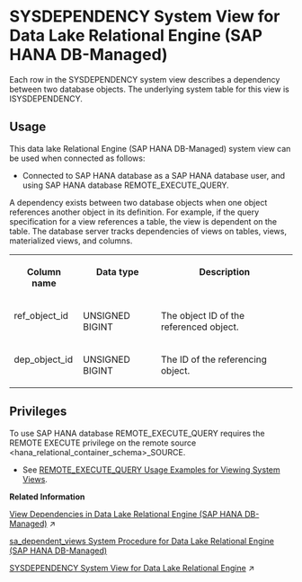 <!-- loio0865e22dbe0a48d7ae56c62e5a7c57cd -->

# SYSDEPENDENCY System View for Data Lake Relational Engine \(SAP HANA DB-Managed\)

Each row in the SYSDEPENDENCY system view describes a dependency between two database objects. The underlying system table for this view is ISYSDEPENDENCY.



## Usage

This data lake Relational Engine \(SAP HANA DB-Managed\) system view can be used when connected as follows:

-   Connected to SAP HANA database as a SAP HANA database user, and using SAP HANA database REMOTE\_EXECUTE\_QUERY.




A dependency exists between two database objects when one object references another object in its definition. For example, if the query specification for a view references a table, the view is dependent on the table. The database server tracks dependencies of views on tables, views, materialized views, and columns.


<table>
<tr>
<th valign="top">

Column name

</th>
<th valign="top">

Data type

</th>
<th valign="top">

Description

</th>
</tr>
<tr>
<td valign="top">

ref\_object\_id

</td>
<td valign="top">

UNSIGNED BIGINT

</td>
<td valign="top">

The object ID of the referenced object.

</td>
</tr>
<tr>
<td valign="top">

dep\_object\_id

</td>
<td valign="top">

UNSIGNED BIGINT

</td>
<td valign="top">

The ID of the referencing object.

</td>
</tr>
</table>



<a name="loio0865e22dbe0a48d7ae56c62e5a7c57cd__section_gj1_wy1_4yb"/>

## Privileges

To use SAP HANA database REMOTE\_EXECUTE\_QUERY requires the REMOTE EXECUTE privilege on the remote source <hana\_relational\_container\_schema\>\_SOURCE.

-   See [REMOTE\_EXECUTE\_QUERY Usage Examples for Viewing System Views](https://help.sap.com/docs/SAP_HANA_DATA_LAKE/a898e08b84f21015969fa437e89860c8/ada51c0074354a5f99b60c14cffb653c.html).

**Related Information**  


[View Dependencies in Data Lake Relational Engine (SAP HANA DB-Managed)](https://help.sap.com/viewer/9220e7fec0fe4503b5c5a6e21d584e63/2024_1_QRC/en-US/819c42256ce21014bb5faa0cc1d6fdb8.html "A view definition refers to other objects such as data lake Relational Engine columns, tables, and other views, and these references make the view dependent on the objects to which it refers.") :arrow_upper_right:

[sa\_dependent\_views System Procedure for Data Lake Relational Engine \(SAP HANA DB-Managed\)](../060-system-procedures/sa-dependent-views-system-procedure-for-data-lake-relational-engine-sap-hana-db-managed-47783e3.md "Returns the list of all dependent views for a given table or view.")

[SYSDEPENDENCY System View for Data Lake Relational Engine](https://help.sap.com/viewer/19b3964099384f178ad08f2d348232a9/2024_1_QRC/en-US/3be7f6466c5f1014b874ecf96f287f38.html "Each row in the SYSDEPENDENCY system view describes a dependency between two database objects. The underlying system table for this view is ISYSDEPENDENCY.") :arrow_upper_right:

